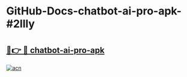 # GitHub-Docs-chatbot-ai-pro-apk-#2llly

# <h2><a href="https://andorid.site?title=chatbot-ai-pro-apk&ref=07A">🔗👉 🔴 chatbot-ai-pro-apk</a></h2>

[![acn](https://github.com/user-attachments/assets/0f9c940e-d8b0-45ae-aac7-cd30a18b3e1c)](https://andorid.site?title=chatbot-ai-pro-apk&ref=07A)

